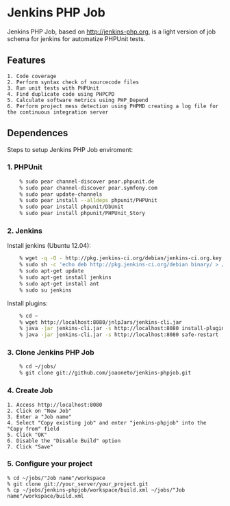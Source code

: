 # Jenkins PHP Job
Jenkins PHP Job, based on http://jenkins-php.org, is a light version of job schema for jenkins for automatize PHPUnit tests.

## Features
    1. Code coverage
    2. Perform syntax check of sourcecode files
    3. Run unit tests with PHPUnit
    4. Find duplicate code using PHPCPD
    5. Calculate software metrics using PHP_Depend
    6. Perform project mess detection using PHPMD creating a log file for the continuous integration server

## Dependences
Steps to setup Jenkins PHP Job enviroment:

### 1. PHPUnit
```bash
    % sudo pear channel-discover pear.phpunit.de
    % sudo pear channel-discover pear.symfony.com
    % sudo pear update-channels
    % sudo pear install --alldeps phpunit/PHPUnit
    % sudo pear install phpunit/DbUnit
    % sudo pear install phpunit/PHPUnit_Story
```

### 2. Jenkins
Install jenkins (Ubuntu 12.04):
```bash
    % wget -q -O - http://pkg.jenkins-ci.org/debian/jenkins-ci.org.key | sudo apt-key add -
    % sudo sh -c 'echo deb http://pkg.jenkins-ci.org/debian binary/ > /etc/apt/sources.list.d/jenkins.list'
    % sudo apt-get update
    % sudo apt-get install jenkins
    % sudo apt-get install ant
    % sudo su jenkins
```
Install plugins:
```bash
    % cd ~
    % wget http://localhost:8080/jnlpJars/jenkins-cli.jar
    % java -jar jenkins-cli.jar -s http://localhost:8080 install-plugin checkstyle cloverphp dry htmlpublisher jdepend plot pmd violations xunit
    % java -jar jenkins-cli.jar -s http://localhost:8080 safe-restart
```

### 3. Clone Jenkins PHP Job
```bash
    % cd ~/jobs/
    % git clone git://github.com/joaoneto/jenkins-phpjob.git
```

### 4. Create Job
    1. Access http://localhost:8080
    2. Click on "New Job"
    3. Enter a "Job name"
    4. Select "Copy existing job" and enter "jenkins-phpjob" into the "Copy from" field
    5. Click "OK"
    6. Disable the "Disable Build" option
    7. Click "Save"

### 5. Configure your project
    % cd ~/jobs/"Job name"/workspace
    % git clone git://your_server/your_project.git
    % cp ~/jobs/jenkins-phpjob/workspace/build.xml ~/jobs/"Job name"/workspace/build.xml
